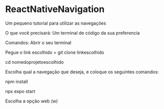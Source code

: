 # ReactNativeNavigation
Um pequeno tutorial para utilizar as navegações

O que você precisará:
Um terminal de código da sua preferencia

Comandos:
Abrir o seu terminal

Pegue o link escolhido = git clone linkescolhido

cd nomedoprojetoescolhido

Escolha qual a navegação que deseja, e coloque os seguintes comandos:

npm install

npx expo start

Escolha a opção web (w)


